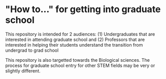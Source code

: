 # "How to..." for getting into graduate school
This repository is intended for 2 audiences: (1) Undergraduates that are interested in attending graduate school and (2) Professors that are interested in helping their students understand the transition from undergrad to grad school

This repository is also targetted towards the Biological sciences. The process for graduate school entry for other STEM fields may be very or slightly different.
